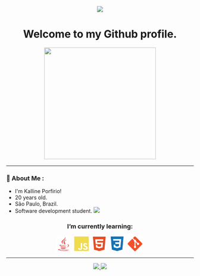
<div id="header" align="center">
  <img src="https://media.giphy.com/media/BOOyywoZerTGp90YPN/giphy.gif" width="100"/>
  <h1>Welcome to my Github profile.</h1>
</div> 



<div align="center">
  <img src="https://media.giphy.com/media/aT8qmIcoyPQ1EeB9DK/giphy.gif" width="300" height="300"/>
</div>


---

### 🔮 About Me :

 - I'm Kalline Porfirio!
 - 20 years old.
 - São Paulo, Brazil.
 - Software development student. <img src="https://media.giphy.com/media/WUlplcMpOCEmTGBtBW/giphy.gif" width="30">
 
<h3 align="center">I’m currently learning:</h3>
<div align="center">
  <img src="https://github.com/devicons/devicon/blob/master/icons/java/java-plain.svg" alt="Java" width="40" height="40"/>&nbsp;
  <img src="https://github.com/devicons/devicon/blob/master/icons/javascript/javascript-plain.svg" alt="JavaScript" width="40" height="40"/>&nbsp;
  <img src="https://github.com/devicons/devicon/blob/master/icons/html5/html5-plain.svg" alt="HTML5" width="40" height="40"/>&nbsp;
  <img src="https://github.com/devicons/devicon/blob/master/icons/css3/css3-plain.svg" alt="CSS3" width="40" height="40"/>&nbsp;
  <img src="https://github.com/devicons/devicon/blob/master/icons/git/git-plain.svg" alt="Git" width="40" height="40"/>&nbsp;


---
  

<div align="center">
<a href="https://github.com/KallinePorfirio">
<img height="180em" src="https://github-readme-stats.vercel.app/api?username=KallinePorfirio&show_icons=true&theme=midnight-purple&include_all_commits=true&count_private=true"/>
<img height="180em" src="https://github-readme-stats.vercel.app/api/top-langs/?username=KallinePorfirio&layout=compact&langs_count=7&theme=midnight-purple"/>
</div>
